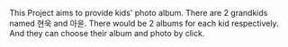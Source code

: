 This Project aims to provide kids' photo album.
There are 2 grandkids named 현욱 and 아윤.
There would be 2 albums for each kid respectively.
And they can choose their album and photo by click.
